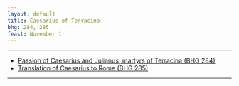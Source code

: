 ```yaml
---
layout: default
title: Caesarius of Terracina
bhg: 284, 285
feast: November 1
---
```


---

- [Passion of Caesarius and Julianus, martyrs of Terracina (BHG 284)](https://cjkoepke1.github.io/greek-hagiography/texts/passio-caesarii)
- [Translation of Caesarius to Rome (BHG 285)](https://cjkoepke1.github.io/greek-hagiography/texts/translatio-caesarii)

---
